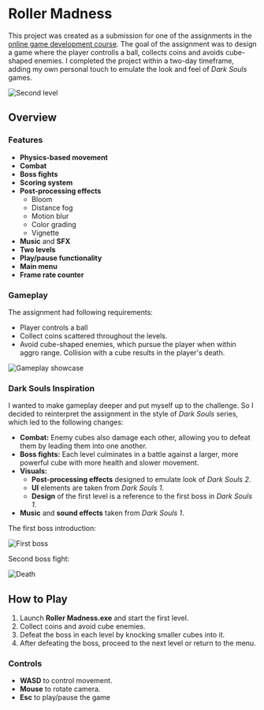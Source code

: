 # Roller Madness

This project was created as a submission for one of the assignments in the [online game development course](https://www.coursera.org/specializations/game-design-and-development). The goal of the assignment was to design a game where the player controlls a ball, collects coins and avoids cube-shaped enemies. I completed the project within a two-day timeframe, adding my own personal touch to emulate the look and feel of *Dark Souls* games.

![Second level](./Readme%20Gifs/GameShowcase2ndLvl.gif)

## Overview

### Features

* **Physics-based movement**
* **Combat**
* **Boss fights**
* **Scoring system**
* **Post-processing effects**
    * Bloom
    * Distance fog
    * Motion blur
    * Color grading
    * Vignette
* **Music** and **SFX**
* **Two levels**
* **Play/pause functionality**
* **Main menu**
* **Frame rate counter**

### Gameplay

The assignment had following requirements:

* Player controls a ball
* Collect coins scattered throughout the levels.
* Avoid cube-shaped enemies, which pursue the player when within aggro range. Collision with a cube results in the player's death.

![Gameplay showcase](./Readme%20Gifs/GameShowcaseStart.gif)

### Dark Souls Inspiration

I wanted to make gameplay deeper and put myself up to the challenge. So I decided to reinterpret the assignment in the style of *Dark Souls* series, which led to the following changes:

* **Combat:** Enemy cubes also damage each other, allowing you to defeat them by leading them into one another.
* **Boss fights:** Each level culminates in a battle against a larger, more powerful cube with more health and slower movement.
* **Visuals:**
    * **Post-processing effects** designed to emulate look of *Dark Souls 2*.
    * **UI** elements are taken from *Dark Souls 1*.
    * **Design** of the first level is a reference to the first boss in *Dark Souls 1*.
* **Music** and **sound effects** taken from *Dark Souls 1*.

The first boss introduction:

![First boss](./Readme%20Gifs/GameShowcaseBoss.gif)

Second boss fight:

![Death](./Readme%20Gifs/GameShowcaseDeath.gif)

## How to Play

1. Launch **Roller Madness.exe** and start the first level.
3. Collect coins and avoid cube enemies.
4. Defeat the boss in each level by knocking smaller cubes into it.
5. After defeating the boss, proceed to the next level or return to the menu.

### Controls

* **WASD** to control movement.
* **Mouse** to rotate camera.
* **Esc** to play/pause the game